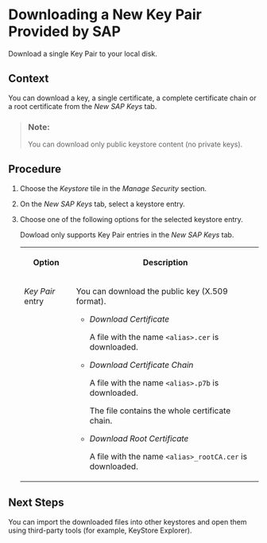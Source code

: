 <!-- loiob3c989e1f1154b3e934849e7d2a800d6 -->

# Downloading a New Key Pair Provided by SAP

Download a single Key Pair to your local disk.



<a name="loiob3c989e1f1154b3e934849e7d2a800d6__context_drb_kxh_cgb"/>

## Context

You can download a key, a single certificate, a complete certificate chain or a root certificate from the *New SAP Keys* tab.

> ### Note:  
> You can download only public keystore content \(no private keys\).



<a name="loiob3c989e1f1154b3e934849e7d2a800d6__steps_erb_kxh_cgb"/>

## Procedure

1.  Choose the *Keystore* tile in the *Manage Security* section.

2.  On the *New SAP Keys* tab, select a keystore entry.

3.  Choose one of the following options for the selected keystore entry.

    Dowload only supports Key Pair entries in the *New SAP Keys* tab.


    <table>
    <tr>
    <th valign="top">

    Option
    
    </th>
    <th valign="top">

    Description
    
    </th>
    </tr>
    <tr>
    <td valign="top">
    
    *Key Pair* entry
    
    </td>
    <td valign="top">
    
    You can download the public key \(X.509 format\).

    -   *Download Certificate*

        A file with the name `<alias>.cer` is downloaded.

    -   *Download Certificate Chain*

        A file with the name `<alias>.p7b` is downloaded.

        The file contains the whole certificate chain.

    -   *Download Root Certificate*

        A file with the name `<alias>_rootCA.cer` is downloaded.



    
    </td>
    </tr>
    </table>
    



<a name="loiob3c989e1f1154b3e934849e7d2a800d6__postreq_a2v_rq5_xz"/>

## Next Steps

You can import the downloaded files into other keystores and open them using third-party tools \(for example, KeyStore Explorer\).

